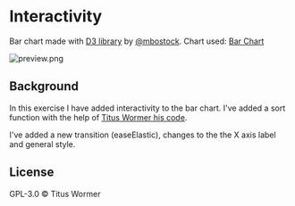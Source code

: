 # Interactivity

Bar chart made with [D3 library](https://d3js.org/) by [@mbostock](https://github.com/mbostock).
Chart used: [Bar Chart](https://bl.ocks.org/mbostock/3885304)

![preview.png](https://github.com/tpulido/course-17-18/blob/interaction/site/class-4-interaction/tpulido/preview.png)

## Background

In this exercise I have added interactivity to the bar chart. I've added a sort function with the help of [Titus Wormer his code](https://cmda-fe3.github.io/course-17-18/class-4/sort/).

I've added a new transition (easeElastic), changes to the the X axis label and general style.

## License

GPL-3.0 © Titus Wormer
